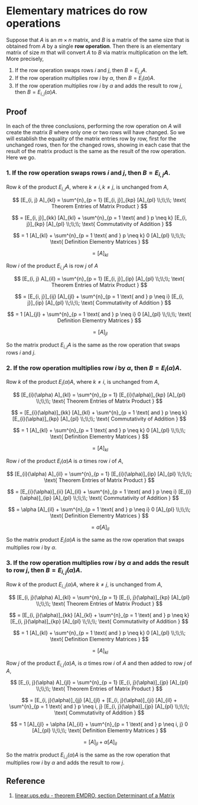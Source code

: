 # Elementary matrices do row operations

Suppose that $A$ is an $m \times n$ matrix, and $B$ is a matrix of the same size that is obtained from $A$ by a single **row operation**. Then there is an elementary matrix of size $m$ that will convert $A$ to $B$ via matrix multiplication on the left. More precisely,

1. If the row operation swaps rows $i$ and $j$, then $B = E_{i, j} A$.
2. If the row operation multiplies row $i$ by $\alpha$, then $B = E_{i}(\alpha) A$.
3. If the row operation multiplies row $i$ by $\alpha$ and adds the result to row $j$, then $B = E_{i, j}(\alpha) A$.

## Proof

In each of the three conclusions, performing the row operation on $A$ will create the matrix $B$ where only one or two rows will have changed. So we will establish the equality of the matrix entries row by row, first for the unchanged rows, then for the changed rows, showing in each case that the result of the matrix product is the same as the result of the row operation. Here we go.

### 1. If the row operation swaps rows $i$ and $j$, then $B = E_{i, j} A$.

Row $k$ of the product $E_{i, j} A$, where $k \neq i, k \neq j$, is unchanged from $A$,

$$
[E_{i, j} A]_{kl} = \sum^{n}_{p = 1} [E_{i, j}]_{kp} [A]_{pl}
\\;\\;\\;
\text{ Theorem Entries of Matrix Product }
$$

$$
= [E_{i, j}]_{kk} [A]_{kl} + \sum^{n}_{p = 1 \text{ and } p \neq k} [E_{i, j}]_{kp} [A]_{pl}
\\;\\;\\;
\text{ Commutativity of Addition }
$$

$$
= 1 [A]_{kl} + \sum^{n}_{p = 1 \text{ and } p \neq k} 0 [A]_{pl}
\\;\\;\\;
\text{ Definition Elementry Matrices }
$$

$$
= [A]_{kl}
$$

Row $i$ of the product $E_{i, j} A$ is row $j$ of $A$

$$
[E_{i, j} A]_{il} = \sum^{n}_{p = 1} [E_{i, j}]_{ip} [A]_{pl}
\\;\\;\\;
\text{ Theorem Entries of Matrix Product }
$$

$$
= [E_{i, j}]_{ij} [A]_{jl} + \sum^{n}_{p = 1 \text{ and } p \neq i} [E_{i, j}]_{ip} [A]_{pl}
\\;\\;\\;
\text{ Commutativity of Addition }
$$

$$
= 1 [A]_{jl} + \sum^{n}_{p = 1 \text{ and } p \neq i} 0 [A]_{pl}
\\;\\;\\;
\text{ Definition Elementry Matrices }
$$

$$
= [A]_{jl}
$$

So the matrix product $E_{i, j} A$ is the same as the row operation that swaps rows $i$ and $j$.

### 2. If the row operation multiplies row $i$ by $\alpha$, then $B = E_{i}(\alpha) A$.

Row $k$ of the product $E_{i}(\alpha) A$, where $k \neq i$, is unchanged from $A$,

$$
[E_{i}(\alpha) A]_{kl} = \sum^{n}_{p = 1} [E_{i}(\alpha)]_{kp} [A]_{pl}
\\;\\;\\;
\text{ Theorem Entries of Matrix Product }
$$

$$
= [E_{i}(\alpha)]_{kk} [A]_{kl} + \sum^{n}_{p = 1 \text{ and } p \neq k} [E_{i}(\alpha)]_{kp} [A]_{pl}
\\;\\;\\;
\text{ Commutativity of Addition }
$$

$$
= 1 [A]_{kl} + \sum^{n}_{p = 1 \text{ and } p \neq k} 0 [A]_{pl}
\\;\\;\\;
\text{ Definition Elementry Matrices }
$$

$$
= [A]_{kl}
$$

Row $i$ of the product $E_{i}(\alpha) A$ is $\alpha$ times row $i$ of $A$,

$$
[E_{i}(\alpha) A]_{il} = \sum^{n}_{p = 1} [E_{i}(\alpha)]_{ip} [A]_{pl}
\\;\\;\\;
\text{ Theorem Entries of Matrix Product }
$$

$$
= [E_{i}(\alpha)]_{ii} [A]_{il} + \sum^{n}_{p = 1 \text{ and } p \neq i} [E_{i}(\alpha)]_{ip} [A]_{pl}
\\;\\;\\;
\text{ Commutativity of Addition }
$$

$$
= \alpha [A]_{il} + \sum^{n}_{p = 1 \text{ and } p \neq i} 0 [A]_{pl}
\\;\\;\\;
\text{ Definition Elementry Matrices }
$$

$$
= \alpha [A]_{il}
$$

So the matrix product $E_{i}(\alpha) A$ is the same as the row operation that swaps multiplies row $i$ by $\alpha$.

### 3. If the row operation multiplies row $i$ by $\alpha$ and adds the result to row $j$, then $B = E_{i, j}(\alpha) A$.

Row $k$ of the product $E_{i, j}(\alpha) A$, where $k \neq j$, is unchanged from $A$,

$$
[E_{i, j}(\alpha) A]_{kl} = \sum^{n}_{p = 1} [E_{i, j}(\alpha)]_{kp} [A]_{pl}
\\;\\;\\;
\text{ Theorem Entries of Matrix Product }
$$

$$
= [E_{i, j}(\alpha)]_{kk} [A]_{kl} + \sum^{n}_{p = 1 \text{ and } p \neq k} [E_{i, j}(\alpha)]_{kp} [A]_{pl}
\\;\\;\\;
\text{ Commutativity of Addition }
$$

$$
= 1 [A]_{kl} + \sum^{n}_{p = 1 \text{ and } p \neq k} 0 [A]_{pl}
\\;\\;\\;
\text{ Definition Elementry Matrices }
$$

$$
= [A]_{kl}
$$

Row $j$ of the product $E_{i, j}(\alpha) A$, is $\alpha$ times row $i$ of $A$ and then added to row $j$ of $A$,

$$
[E_{i, j}(\alpha) A]_{jl} = \sum^{n}_{p = 1} [E_{i, j}(\alpha)]_{jp} [A]_{pl}
\\;\\;\\;
\text{ Theorem Entries of Matrix Product }
$$

$$
= [E_{i, j}(\alpha)]_{jj} [A]_{jl} + [E_{i, j}(\alpha)]_{ji} [A]_{il}  + \sum^{n}_{p = 1 \text{ and } p \neq i, j} [E_{i, j}(\alpha)]_{jp} [A]_{pl}
\\;\\;\\;
\text{ Commutativity of Addition }
$$

$$
= 1 [A]_{jl} + \alpha [A]_{il}  + \sum^{n}_{p = 1 \text{ and } p \neq i, j} 0 [A]_{pl}
\\;\\;\\;
\text{ Definition Elementry Matrices }
$$

$$
= [A]_{jl} + \alpha [A]_{il}
$$

So the matrix product $E_{i, j}(\alpha) A$ is the same as the row operation that multiplies row $i$ by $\alpha$ and adds the result to row $j$.

## Reference

1. [linear.ups.edu - theorem EMDRO, section Determinant of a Matrix](http://linear.ups.edu/html/section-DM.html)